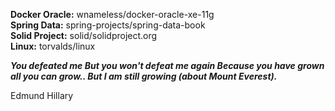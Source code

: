 **Docker Oracle:** wnameless/docker-oracle-xe-11g  
**Spring Data:** spring-projects/spring-data-book  
**Solid Project:** solid/solidproject.org  
**Linux:** torvalds/linux  

_**You defeated me But you won't defeat me again Because you have grown all you can grow.. But I am still growing (about Mount Everest).**_

Edmund Hillary
